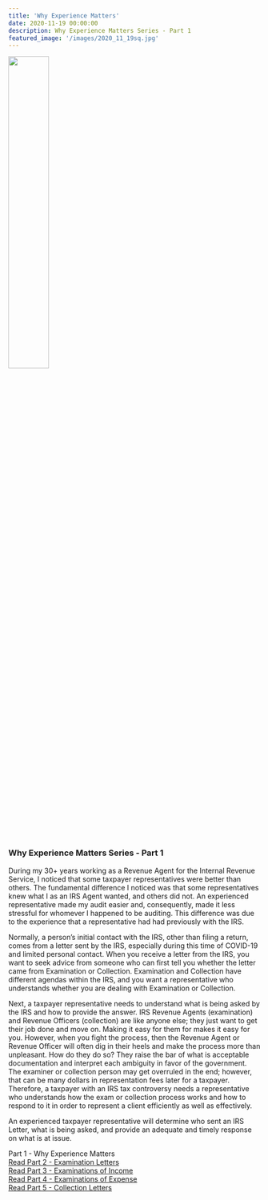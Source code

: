 ```yaml
---
title: 'Why Experience Matters'
date: 2020-11-19 00:00:00
description: Why Experience Matters Series - Part 1
featured_image: '/images/2020_11_19sq.jpg'
---
```


<img src="{{ site.baseurl }}/images/2020_11_19sq.jpg" width="40%">

### Why Experience Matters Series - Part 1

During my 30+ years working as a Revenue Agent for the Internal Revenue Service, I noticed that some taxpayer representatives were better than others. The fundamental difference I noticed was that some representatives knew what I as an IRS Agent wanted, and others did not. An experienced representative made my audit easier and, consequently, made it less stressful for whomever I happened to be auditing. This difference was due to the experience that a representative had had previously with the IRS.

Normally, a person’s initial contact with the IRS, other than filing a return, comes from a letter sent by the IRS, especially during this time of COVID-19 and limited personal contact. When you receive a letter from the IRS, you want to seek advice from someone who can first tell you whether the letter came from Examination or Collection. Examination and Collection have different agendas within the IRS, and you want a representative who understands whether you are dealing with Examination or Collection.  

Next, a taxpayer representative needs to understand what is being asked by the IRS and how to provide the answer. IRS Revenue Agents (examination) and Revenue Officers (collection) are like anyone else; they just want to get their job done and move on.  Making it easy for them for makes it easy for you.  However, when you fight the process, then the Revenue Agent or Revenue Officer will often dig in their heels and make the process more than unpleasant.  How do they do so?  They raise the bar of what is acceptable documentation and interpret each ambiguity in favor of the government. The examiner or collection person may get overruled in the end; however, that can be many dollars in representation fees later for a taxpayer. Therefore, a taxpayer with an IRS tax controversy needs a representative who understands how the exam or collection process works and how to respond to it in order to represent a client efficiently as well as effectively.

An experienced taxpayer representative will determine who sent an IRS Letter, what is being asked, and provide an adequate and timely response on what is at issue.

Part 1 - Why Experience Matters <br />
[Read Part 2 - Examination Letters](http://www.forestmillercpa.com/resources/examinationletters) <br />
[Read Part 3 - Examinations of Income](http://www.forestmillercpa.com/resources/examinationsincome) <br />
[Read Part 4 - Examinations of Expense](http://www.forestmillercpa.com/resources/examinationexpense) <br />
[Read Part 5 - Collection Letters](http://www.forestmillercpa.com/resources/collectionletter) <br />





